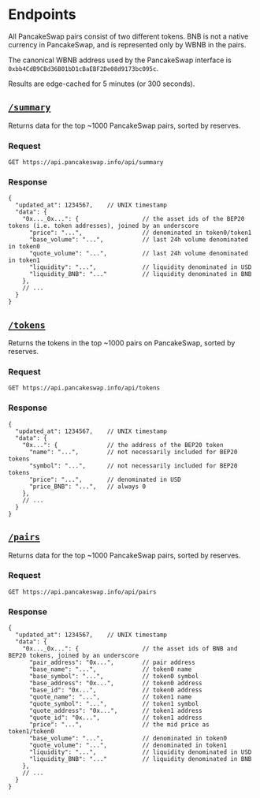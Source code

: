# Endpoints

All PancakeSwap pairs consist of two different tokens. BNB is not a native currency in PancakeSwap, and is represented only by WBNB in the pairs. 

The canonical WBNB address used by the PancakeSwap interface is `0xbb4CdB9CBd36B01bD1cBaEBF2De08d9173bc095c`.

Results are edge-cached for 5 minutes (or 300 seconds).

## [`/summary`](https://api.pancakeswap.info/api/summary)

Returns data for the top ~1000 PancakeSwap pairs, sorted by reserves. 

### Request

`GET https://api.pancakeswap.info/api/summary`

### Response

```json5
{
  "updated_at": 1234567,    // UNIX timestamp
  "data": {
    "0x..._0x...": {                  // the asset ids of the BEP20 tokens (i.e. token addresses), joined by an underscore
      "price": "...",                 // denominated in token0/token1
      "base_volume": "...",           // last 24h volume denominated in token0
      "quote_volume": "...",          // last 24h volume denominated in token1
      "liquidity": "...",             // liquidity denominated in USD
      "liquidity_BNB": "..."          // liquidity denominated in BNB
    },
    // ...
  }
}
```

## [`/tokens`](https://api.pancakeswap.info/api/tokens)

Returns the tokens in the top ~1000 pairs on PancakeSwap, sorted by reserves. 

### Request

`GET https://api.pancakeswap.info/api/tokens`

### Response

```json5
{
  "updated_at": 1234567,    // UNIX timestamp
  "data": {
    "0x...": {              // the address of the BEP20 token
      "name": "...",        // not necessarily included for BEP20 tokens
      "symbol": "...",      // not necessarily included for BEP20 tokens
      "price": "...",       // denominated in USD
      "price_BNB": "...",   // always 0
    },
    // ...
  }
}
```

## [`/pairs`](https://api.pancakeswap.info/api/pairs)

Returns data for the top ~1000 PancakeSwap pairs, sorted by reserves.

### Request

`GET https://api.pancakeswap.info/api/pairs`

### Response

```json5
{
  "updated_at": 1234567,    // UNIX timestamp
  "data": {
    "0x..._0x...": {                  // the asset ids of BNB and BEP20 tokens, joined by an underscore
      "pair_address": "0x...",        // pair address
      "base_name": "...",             // token0 name
      "base_symbol": "...",           // token0 symbol
      "base_address": "0x...",        // token0 address
      "base_id": "0x...",             // token0 address
      "quote_name": "...",            // token1 name
      "quote_symbol": "...",          // token1 symbol
      "quote_address": "0x...",       // token1 address
      "quote_id": "0x...",            // token1 address
      "price": "...",                 // the mid price as token1/token0
      "base_volume": "...",           // denominated in token0
      "quote_volume": "...",          // denominated in token1
      "liquidity": "...",             // liquidity denominated in USD
      "liquidity_BNB": "..."          // liquidity denominated in BNB
    },
    // ...
  }
}
```
